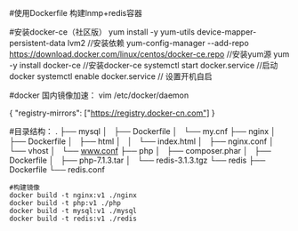 #使用Dockerfile 构建lnmp+redis容器

#安装docker-ce（社区版）
  yum install -y yum-utils device-mapper-persistent-data lvm2    //安装依赖
  yum-config-manager  --add-repo https://download.docker.com/linux/centos/docker-ce.repo  //安装yum源
  yum -y install docker-ce    //安装docker-ce 
  systemctl start docker.service   //启动docker
  systemctl enable docker.service    // 设置开机自启

  #docker 国内镜像加速：
vim /etc/docker/daemon  

{
  "registry-mirrors": ["https://registry.docker-cn.com"]
}


#目录结构：
.
├── mysql
│   ├── Dockerfile
│   └── my.cnf
├── nginx
│   ├── Dockerfile
│   ├── html
│   │   └── index.html
│   ├── nginx.conf
│   └── vhost
│       └── www.conf
├── php
│   ├── composer.phar
│   ├── Dockerfile
│   ├── php-7.1.3.tar
│   └── redis-3.1.3.tgz
└── redis
    ├── Dockerfile
    └── redis.conf
	
	#构建镜像
	docker build -t nginx:v1 ./nginx
	docker build -t php:v1 ./php	
	docker build -t mysql:v1 ./mysql
	docker build -t redis:v1 ./redis
	
	
	
	
	
	
	
	
	
	
	
	
	
	
	
	
